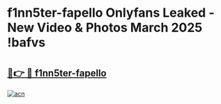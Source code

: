 # f1nn5ter-fapello Onlyfans Leaked - New Video & Photos March 2025 !bafvs

# <h2><a href="https://vtzxmk.iuczelnia.edu.pl?title=f1nn5ter-fapello&ref=bafvs">🔗👉 🔴 f1nn5ter-fapello</a></h2>

[![acn](https://github.com/user-attachments/assets/0f9c940e-d8b0-45ae-aac7-cd30a18b3e1c)](https://vtzxmk.iuczelnia.edu.pl?title=f1nn5ter-fapello&ref=bafvs)

